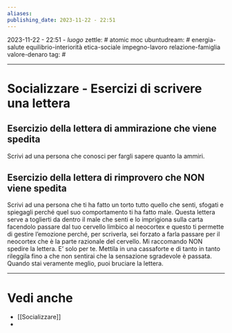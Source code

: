 ```yaml
---
aliases: 
publishing_date: 2023-11-22 - 22:51
---
```

2023-11-22 - 22:51 - *luogo*
zettle: # atomic moc
ubuntudream: # energia-salute equilibrio-interiorità etica-sociale impegno-lavoro relazione-famiglia valore-denaro 
tag: #

---
# Socializzare - Esercizi di scrivere una lettera

## Esercizio della lettera di ammirazione che viene spedita
Scrivi ad una persona che conosci per fargli sapere quanto la ammiri. 

## Esercizio della lettera di rimprovero che NON viene spedita
Scrivi ad una persona che ti ha fatto un torto tutto quello che senti, sfogati e spiegagli perché quel suo comportamento ti ha fatto male. Questa lettera serve a toglierti da dentro il male che senti e lo imprigiona sulla carta facendolo passare dal tuo cervello limbico al neocortex e questo ti permette di gestire l’emozione perché, per scriverla, sei forzato a farla passare per il neocortex che è la parte razionale del cervello. Mi raccomando NON spedire la lettera. E’ solo per te. Mettila in una cassaforte e di tanto in tanto rileggila fino a che non sentirai che la sensazione sgradevole è passata. Quando stai veramente meglio, puoi bruciare la lettera.



---
# Vedi anche
- [[Socializzare]]
- 